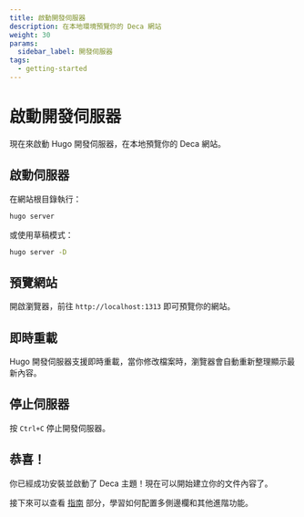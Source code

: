 ```yaml
---
title: 啟動開發伺服器
description: 在本地環境預覽你的 Deca 網站
weight: 30
params:
  sidebar_label: 開發伺服器
tags:
  - getting-started
---
```


# 啟動開發伺服器

現在來啟動 Hugo 開發伺服器，在本地預覽你的 Deca 網站。

## 啟動伺服器

在網站根目錄執行：

```bash
hugo server
```

或使用草稿模式：

```bash
hugo server -D
```

## 預覽網站

開啟瀏覽器，前往 `http://localhost:1313` 即可預覽你的網站。

## 即時重載

Hugo 開發伺服器支援即時重載，當你修改檔案時，瀏覽器會自動重新整理顯示最新內容。

## 停止伺服器

按 `Ctrl+C` 停止開發伺服器。

## 恭喜！

你已經成功安裝並啟動了 Deca 主題！現在可以開始建立你的文件內容了。

接下來可以查看 [指南](../../how-to) 部分，學習如何配置多側邊欄和其他進階功能。
